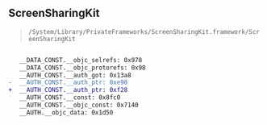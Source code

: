 ## ScreenSharingKit

> `/System/Library/PrivateFrameworks/ScreenSharingKit.framework/ScreenSharingKit`

```diff

   __DATA_CONST.__objc_selrefs: 0x978
   __DATA_CONST.__objc_protorefs: 0x98
   __AUTH_CONST.__auth_got: 0x13a8
-  __AUTH_CONST.__auth_ptr: 0xe98
+  __AUTH_CONST.__auth_ptr: 0xf28
   __AUTH_CONST.__const: 0x8fc0
   __AUTH_CONST.__objc_const: 0x7140
   __AUTH.__objc_data: 0x1d50

```
